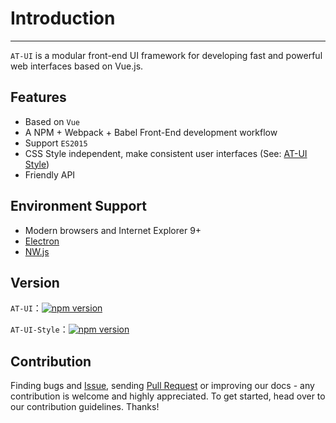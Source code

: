 # Introduction

----

`AT-UI` is a modular front-end UI framework for developing fast and powerful web interfaces based on Vue.js.

## Features

- Based on `Vue`
- A NPM + Webpack + Babel Front-End development workflow
- Support `ES2015`
- CSS Style independent, make consistent user interfaces (See: [AT-UI Style](https://github.com/net-ui/net-ui-theme))
- Friendly API

## Environment Support

- Modern browsers and Internet Explorer 9+
- [Electron](http://electron.atom.io/)
- [NW.js](http://nwjs.io)

## Version

`AT-UI`：[![npm version](https://badge.fury.io/js/net-ui.svg)](https://badge.fury.io/js/net-ui)

`AT-UI-Style`：[![npm version](https://badge.fury.io/js/net-ui-theme.svg)](https://badge.fury.io/js/net-ui-theme)

## Contribution

Finding bugs and [Issue](https://github.com/net-ui/net-ui/issues), sending [Pull Request](https://github.com/net-ui/net-ui/pulls) or improving our docs - any contribution is welcome and highly appreciated. To get started, head over to our contribution guidelines. Thanks!
